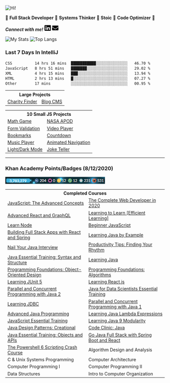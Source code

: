 <img src="https://i.giphy.com/media/3PAL5bChWnak0WJ32x/giphy.webp" alt="Hi!">

:star2: **Full Stack Developer** :star2: **Systems Thinker** :star2: **Stoic** :star2: **Code Optimizer** :star2:

***Connect with me!*** <a href="https://www.linkedin.com/in/ethan-glover/"><img src="https://raw.githubusercontent.com/eglove/eglove/eeb591600b73da426bd298d229e2fd96df019488/linkedin-brands.svg" alt="LinkedIn" width="20px" height="20px"></a> <a href="mailto:hello@ethang.email"><img src="https://raw.githubusercontent.com/eglove/eglove/47aceecf4819797d993f5facc7764cb99d0ab039/envelope-solid.svg" alt="Email" width="20px" height="20px"></a>

![My Stats](https://github-readme-stats.vercel.app/api?username=eglove&show_icons=true&theme=default&count_private=true)
![Top Langs](https://github-readme-stats.vercel.app/api/top-langs/?username=eglove&layout=compact)

### Last 7 Days In IntelliJ
<!--START_SECTION:waka-->
```text
CSS          14 hrs 16 mins  ███████████░░░░░░░░░░░░░░   46.70 % 
JavaScript   8 hrs 51 mins   ███████░░░░░░░░░░░░░░░░░░   29.02 % 
XML          4 hrs 15 mins   ███░░░░░░░░░░░░░░░░░░░░░░   13.94 % 
HTML         2 hrs 13 mins   █░░░░░░░░░░░░░░░░░░░░░░░░   07.27 % 
Other        17 mins         ░░░░░░░░░░░░░░░░░░░░░░░░░   00.95 %
```
<!--END_SECTION:waka-->

<table>
  <tr>
    <th colspan="2">Large Projects</th>
  </tr>
  <tr>
    <td><a href="https://github.com/eglove/Charity-App-React-GraphQL">Charity Finder</a></td>
    <td><a href="https://github.com/eglove/PHP-Dynamic-Website">Blog CMS</a></td>
  </tr>
</table>

<table>
  <tr>
    <th colspan="2">10 Small JS Projects</th>
  </tr>
  <tr>
    <td><a href="https://eglove.github.io/math-game/">Math Game</a></td>
    <td><a href="https://eglove.github.io/nasa-apod/">NASA APOD</a></td>
  <tr>
  <tr>
    <td><a href="https://eglove.github.io/form-validation/">Form Validation</a></td>
    <td><a href="https://eglove.github.io/video-player/">Video Player</a></td>
  <tr>
  <tr>
    <td><a href="https://eglove.github.io/bookmarks/">Bookmarks</a></td>
    <td><a href="https://eglove.github.io/countdown/">Countdown</a></td>
  <tr>
  <tr>
    <td><a href="https://eglove.github.io/music-player/">Music Player</a></td>
    <td><a href="https://eglove.github.io/navigation/">Animated Navigation</a></td>
  <tr>
  <tr>
    <td><a href="https://eglove.github.io/light-dark-mode/">Light/Dark Mode</a></td>
    <td><a href="https://eglove.github.io/joke-teller/">Joke Teller</a></td>
  <tr>
</table>

<hr>

### Khan Academy Points/Badges (8/12/2020)

<img src="https://raw.githubusercontent.com/eglove/eglove/master/images/khan-academy.png" alt="3,783,279 points"/>

<table>
  <tr>
    <th colspan="2">Completed Courses</th>
  </tr>
  <tr>
    <td><a href="https://academy.zerotomastery.io/p/advanced-javascript-concepts">JavaScript: The Advanced Concepts</a></td>
    <td><a href="https://academy.zerotomastery.io/p/complete-web-developer-zero-to-mastery">The Complete Web Developer in 2020</a></td>
  </tr>
  <tr>
    <td><a href="https://courses.wesbos.com/account/certificate/5e0449f1154f52315447fea2">Advanced React and GraphQL</a></td>
    <td><a href="https://academy.zerotomastery.io/p/learning-to-learn-efficient-learning-zero-to-mastery-blueprint">Learning to Learn [Efficient Learning]</a></td>
  </tr>
  <tr>
    <td><a href="https://courses.wesbos.com/account/certificate/5e47fe70d9cc83646520141a">Learn Node</a></td>
    <td><a href="https://courses.wesbos.com/account/certificate/5e236b35da680247de2eca9e">Beginner JavaScript</a></td>
  </tr>
  <tr>
    <td><a href="https://www.linkedin.com/learning/building-full-stack-apps-with-react-and-spring">Building Full Stack Apps with React and Spring</a></td>
    <td><a href="https://www.linkedin.com/learning/learning-java-by-example">Learning Java by Example</a></td>
  </tr>
  <tr>
    <td><a href="https://www.linkedin.com/learning/nail-your-java-interview">Nail Your Java Interview</a></td>
    <td><a href="https://www.linkedin.com/learning/productivity-tips-finding-your-rhythm">Productivity Tips: Finding Your Rhythm</a></td>
  </tr>
  <tr>
    <td><a href="https://www.linkedin.com/learning/java-essential-training-syntax-and-structure">Java Essential Training: Syntax and Structure</a></td>
    <td><a href="https://www.linkedin.com/learning/learning-java-2018">Learning Java</a></td>
  </tr>
  <tr>    
    <td><a href="https://www.linkedin.com/learning/programming-foundations-object-oriented-design-3">Programming Foundations: Object-Oriented Design</a></td>
    <td><a href="https://www.linkedin.com/learning/programming-foundations-algorithms">Programming Foundations: Algorithms</a></td>
  </tr>
  <tr>    
    <td><a href="https://www.linkedin.com/learning/learning-junit-5">Learning JUnit 5</a></td>
    <td><a href="https://www.linkedin.com/learning/learning-react-js-2019">Learning React.js</a></td>
  </tr>
  <tr>    
    <td><a href="https://www.linkedin.com/learning/parallel-and-concurrent-programming-with-java-2">Parallel and Concurrent Programming with Java 2</a></td>
    <td><a href="https://www.linkedin.com/learning/java-for-data-scientists-essential-training">Java for Data Scientists Essential Training</a></td>
  </tr>
  <tr>    
    <td><a href="https://www.linkedin.com/learning/learning-jdbc">Learning JDBC</a></td>
    <td><a href="https://www.linkedin.com/learning/parallel-and-concurrent-programming-with-java-1">Parallel and Concurrent Programming with Java 1</a></td>
  </tr>
  <tr>    
    <td><a href="https://www.linkedin.com/learning/advanced-java-programming-2">Advanced Java Programming</a></td>
    <td><a href="https://www.linkedin.com/learning/learning-java-lambda-expressions">Learning Java Lambda Expressions</a></td>
  </tr>
  <tr>    
    <td><a href="https://www.linkedin.com/learning/javascript-essential-training-3">JavaScript Essential Training</a></td>
    <td><a href="https://www.linkedin.com/learning/learning-java-9-modularity">Learning Java 9 Modularity</a></td>
  </tr>
  <tr>    
    <td><a href="https://www.linkedin.com/learning/java-design-patterns-creational">Java Design Patterns: Creational</a></td>
    <td><a href="https://www.linkedin.com/learning/code-clinic-java-2">Code Clinic: Java</a></td>
  </tr>
  <tr>    
    <td><a href="https://www.linkedin.com/learning/java-essential-training-objects-and-apis">Java Essential Training: Objects and APIs</a></td>
    <td><a href="https://www.udemy.com/share/1020piCUASdlk=/">Go Java Full Stack with Spring Boot and React</a></td>
  </tr>
  <tr>
    <td><a href="https://www.udemy.com/share/103rb8CUASdlk=/">The Powershell 6 Scripting Crash Course</a></td>
    <td>Algorithm Design and Analysis</td>
  </tr>
  <tr>
    <td>C & Unix Systems Programming</td>
    <td>Computer Architecture</td>
  </tr>
  <tr>
    <td>Computer Programming I</td>
    <td>Computer Programming II</td>
  </tr>
  <tr>
    <td>Data Structures</td>
    <td>Intro to Computer Organization</td>
  </tr>
</table>
